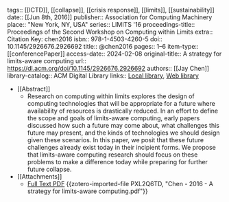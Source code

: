 tags:: [[ICTD]], [[collapse]], [[crisis response]], [[limits]], [[sustainability]]
date:: [[Jun 8th, 2016]]
publisher:: Association for Computing Machinery
place:: "New York, NY, USA"
series:: LIMITS '16
proceedings-title:: Proceedings of the Second Workshop on Computing within Limits
extra:: Citation Key: chen2016
isbn:: 978-1-4503-4260-5
doi:: 10.1145/2926676.2926692
title:: @chen2016
pages:: 1–6
item-type:: [[conferencePaper]]
access-date:: 2024-02-08
original-title:: A strategy for limits-aware computing
url:: https://dl.acm.org/doi/10.1145/2926676.2926692
authors:: [[Jay Chen]]
library-catalog:: ACM Digital Library
links:: [Local library](zotero://select/groups/2386895/items/PAIVWDWE), [Web library](https://www.zotero.org/groups/2386895/items/PAIVWDWE)

- [[Abstract]]
	- Research on computing within limits explores the design of computing technologies that will be appropriate for a future where availability of resources is drastically reduced. In an effort to define the scope and goals of limits-aware computing, early papers discussed how such a future may come about, what challenges this future may present, and the kinds of technologies we should design given these scenarios. In this paper, we posit that these future challenges already exist today in their incipient forms. We propose that limits-aware computing research should focus on these problems to make a difference today while preparing for further future collapse.
- [[Attachments]]
	- [Full Text PDF](https://dl.acm.org/doi/pdf/10.1145/2926676.2926692) {{zotero-imported-file PXL2Q6TD, "Chen - 2016 - A strategy for limits-aware computing.pdf"}}